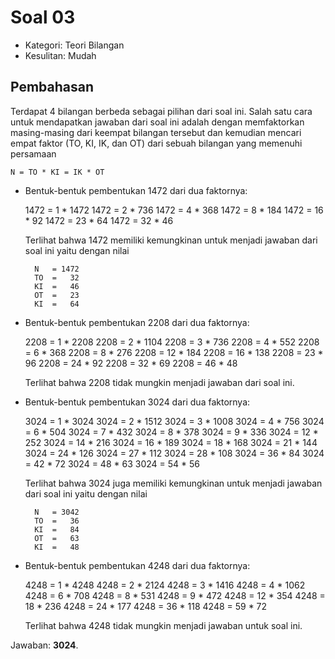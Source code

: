 # Soal 03

* Kategori: Teori Bilangan
* Kesulitan: Mudah

## Pembahasan

Terdapat 4 bilangan berbeda sebagai pilihan dari soal ini. Salah satu cara untuk mendapatkan jawaban
dari soal ini adalah dengan memfaktorkan masing-masing dari keempat bilangan tersebut dan
kemudian mencari empat faktor (TO, KI, IK, dan OT) dari sebuah bilangan yang memenuhi persamaan

	N = TO * KI = IK * OT

* Bentuk-bentuk pembentukan 1472 dari dua faktornya:

	1472 =    1 * 1472
	1472 =    2 *  736
	1472 =    4 *  368
	1472 =    8 *  184
	1472 =   16 *   92
	1472 =   23 *   64
	1472 =   32 *   46

	Terlihat bahwa 1472 memiliki kemungkinan untuk menjadi jawaban dari soal ini yaitu dengan nilai
		
		N 	= 1472
		TO	=   32
		KI	=   46
		OT	=   23
		KI	=	64

* Bentuk-bentuk pembentukan 2208 dari dua faktornya:

	2208 =    1 * 2208
	2208 =    2 * 1104
	2208 =    3 *  736
	2208 =    4 *  552
	2208 =    6 *  368
	2208 =    8 *  276
	2208 =   12 *  184
	2208 =   16 *  138
	2208 =   23 *   96
	2208 =   24 *   92
	2208 =   32 *   69
	2208 =   46 *   48

	Terlihat bahwa 2208 tidak mungkin menjadi jawaban dari soal ini.

* Bentuk-bentuk pembentukan 3024 dari dua faktornya:

	3024 =    1 * 3024
	3024 =    2 * 1512
	3024 =    3 * 1008
	3024 =    4 *  756
	3024 =    6 *  504
	3024 =    7 *  432
	3024 =    8 *  378
	3024 =    9 *  336
	3024 =   12 *  252
	3024 =   14 *  216
	3024 =   16 *  189
	3024 =   18 *  168
	3024 =   21 *  144
	3024 =   24 *  126
	3024 =   27 *  112
	3024 =   28 *  108
	3024 =   36 *   84
	3024 =   42 *   72
	3024 =   48 *   63
	3024 =   54 *   56

	Terlihat bahwa 3024 juga memiliki kemungkinan untuk menjadi jawaban dari soal ini yaitu dengan nilai
		
		N 	= 3042
		TO	=   36
		KI	=   84
		OT	=   63
		KI	=	48

* Bentuk-bentuk pembentukan 4248 dari dua faktornya:

	4248 =    1 * 4248
	4248 =    2 * 2124
	4248 =    3 * 1416
	4248 =    4 * 1062
	4248 =    6 *  708
	4248 =    8 *  531
	4248 =    9 *  472
	4248 =   12 *  354
	4248 =   18 *  236
	4248 =   24 *  177
	4248 =   36 *  118
	4248 =   59 *  72

	Terlihat bahwa 4248 tidak mungkin menjadi jawaban untuk soal ini.

Jawaban: **3024**.
